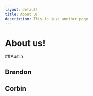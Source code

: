 ```yaml
---
layout: default
title: About Us
description: This is just another page
---
```


# About us!

##Austin


## Brandon


## Corbin
